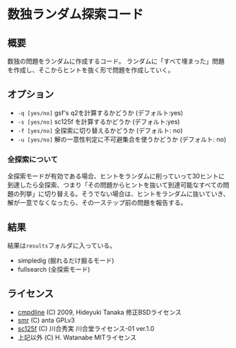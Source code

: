 # 数独ランダム探索コード

## 概要

数独の問題をランダムに作成するコード。
ランダムに「すべて埋まった」問題を作成し、そこからヒントを抜く形で問題を作成していく。

## オプション

* `-q [yes/no]` gsf's q2を計算するかどうか (デフォルト:yes)
* `-s [yes/no]` sc125f を計算するかどうか  (デフォルト:yes)
* `-f [yes/no]` 全探索に切り替えるかどうか (デフォルト: no)
* `-u [yes/no]` 解の一意性判定に不可避集合を使うかどうか (デフォルト: no)

### 全探索について

全探索モードが有効である場合、ヒントをランダムに削っていって30ヒントに到達したら全探索、つまり「その問題からヒントを抜いて到達可能なすべての問題の列挙」に切り替える。そうでない場合は、ヒントをランダムに抜いていき、解が一意でなくなったら、その一ステップ前の問題を報告する。

## 結果

結果は`results`フォルダに入っている。

* simpledig (掘れるだけ掘るモード)
* fullsearch (全探索モード)

## ライセンス

* [cmpdline](https://github.com/tanakh/cmdline) (C) 2009, Hideyuki Tanaka 修正BSDライセンス
* [smr](https://github.com/kaityo256/smr) (C) anta GPLv3
* [sc125f](https://github.com/kaityo256/sc125f) (C) 川合秀実 川合堂ライセンス-01 ver.1.0
* 上記以外 (C) H. Watanabe MITライセンス